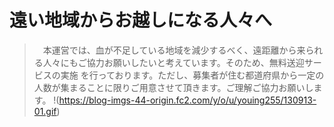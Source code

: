 # 遠い地域からお越しになる人々へ
>　本運営では、血が不足している地域を減少するべく、遠距離から来られる人々にもご協力お願いしたいと考えています。そのため、無料送迎サービスの実施
を行っております。ただし、募集者が住む都道府県から一定の人数が集まることに限りご用意させて頂きます。ご理解ご協力お願いします。
!(https://blog-imgs-44-origin.fc2.com/y/o/u/youing255/130913-01.gif)
